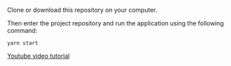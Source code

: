 Clone or download this repository on your computer.
 
Then enter the project repository and run the application using the following command:

```
yarn start
```

[Youtube video tutorial](https://youtu.be/UPMyORJpO30)
